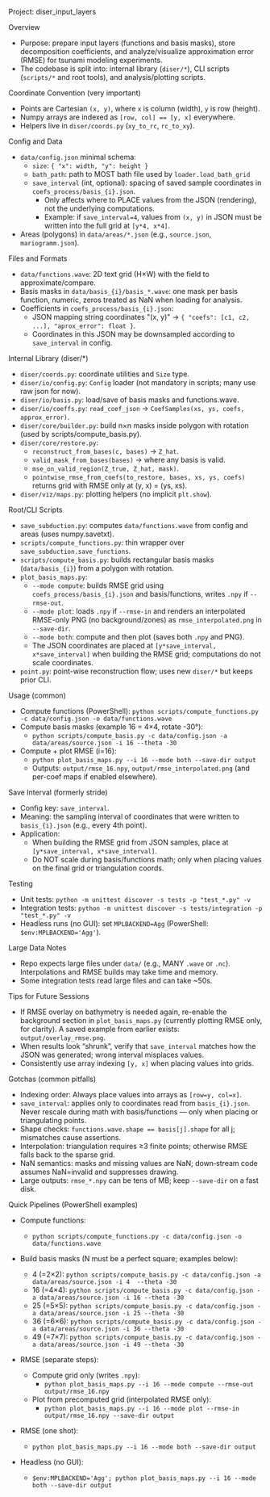 Project: diser_input_layers

Overview
- Purpose: prepare input layers (functions and basis masks), store decomposition coefficients, and analyze/visualize approximation error (RMSE) for tsunami modeling experiments.
- The codebase is split into: internal library (`diser/*`), CLI scripts (`scripts/*` and root tools), and analysis/plotting scripts.

Coordinate Convention (very important)
- Points are Cartesian `(x, y)`, where `x` is column (width), `y` is row (height).
- Numpy arrays are indexed as `[row, col] == [y, x]` everywhere.
- Helpers live in `diser/coords.py` (`xy_to_rc`, `rc_to_xy`).

Config and Data
- `data/config.json` minimal schema:
  - `size`: `{ "x": width, "y": height }`
  - `bath_path`: path to MOST bath file used by `loader.load_bath_grid`
  - `save_interval` (int, optional): spacing of saved sample coordinates in `coefs_process/basis_{i}.json`.
    - Only affects where to PLACE values from the JSON (rendering), not the underlying computations.
    - Example: if `save_interval=4`, values from `(x, y)` in JSON must be written into the full grid at `[y*4, x*4]`.
- Areas (polygons) in `data/areas/*.json` (e.g., `source.json`, `mariogramm.json`).

Files and Formats
- `data/functions.wave`: 2D text grid (H×W) with the field to approximate/compare.
- Basis masks in `data/basis_{i}/basis_*.wave`: one mask per basis function, numeric, zeros treated as NaN when loading for analysis.
- Coefficients in `coefs_process/basis_{i}.json`:
  - JSON mapping string coordinates "(x, y)" -> `{ "coefs": [c1, c2, ...], "aprox_error": float }`.
  - Coordinates in this JSON may be downsampled according to `save_interval` in config.

Internal Library (diser/*)
- `diser/coords.py`: coordinate utilities and `Size` type.
- `diser/io/config.py`: `Config` loader (not mandatory in scripts; many use raw json for now).
- `diser/io/basis.py`: load/save of basis masks and functions.wave.
- `diser/io/coeffs.py`: `read_coef_json` -> `CoefSamples(xs, ys, coefs, approx_error)`.
- `diser/core/builder.py`: build n×n masks inside polygon with rotation (used by scripts/compute_basis.py).
- `diser/core/restore.py`:
  - `reconstruct_from_bases(c, bases)` → `Z_hat`.
  - `valid_mask_from_bases(bases)` → where any basis is valid.
  - `mse_on_valid_region(Z_true, Z_hat, mask)`.
  - `pointwise_rmse_from_coefs(to_restore, bases, xs, ys, coefs)` returns grid with RMSE only at (y, x) = (ys, xs).
- `diser/viz/maps.py`: plotting helpers (no implicit `plt.show`).

Root/CLI Scripts
- `save_subduction.py`: computes `data/functions.wave` from config and areas (uses numpy.savetxt).
- `scripts/compute_functions.py`: thin wrapper over `save_subduction.save_functions`.
- `scripts/compute_basis.py`: builds rectangular basis masks (`data/basis_{i}`) from a polygon with rotation.
- `plot_basis_maps.py`:
  - `--mode compute`: builds RMSE grid using `coefs_process/basis_{i}.json` and basis/functions, writes `.npy` if `--rmse-out`.
  - `--mode plot`: loads `.npy` if `--rmse-in` and renders an interpolated RMSE-only PNG (no background/zones) as `rmse_interpolated.png` in `--save-dir`.
  - `--mode both`: compute and then plot (saves both `.npy` and PNG).
  - The JSON coordinates are placed at `[y*save_interval, x*save_interval]` when building the RMSE grid; computations do not scale coordinates.
- `point.py`: point-wise reconstruction flow; uses new `diser/*` but keeps prior CLI.

Usage (common)
- Compute functions (PowerShell): `python scripts/compute_functions.py -c data/config.json -o data/functions.wave`
- Compute basis masks (example 16 = 4×4, rotate -30°):
  - `python scripts/compute_basis.py -c data/config.json -a data/areas/source.json -i 16 --theta -30`
- Compute + plot RMSE (i=16):
  - `python plot_basis_maps.py --i 16 --mode both --save-dir output`
  - Outputs: `output/rmse_16.npy`, `output/rmse_interpolated.png` (and per-coef maps if enabled elsewhere).

Save Interval (formerly stride)
- Config key: `save_interval`.
- Meaning: the sampling interval of coordinates that were written to `basis_{i}.json` (e.g., every 4th point).
- Application:
  - When building the RMSE grid from JSON samples, place at `[y*save_interval, x*save_interval]`.
  - Do NOT scale during basis/functions math; only when placing values on the final grid or triangulation coords.

Testing
- Unit tests: `python -m unittest discover -s tests -p "test_*.py" -v`
- Integration tests: `python -m unittest discover -s tests/integration -p "test_*.py" -v`
- Headless runs (no GUI): set `MPLBACKEND=Agg` (PowerShell: `$env:MPLBACKEND='Agg'`).

Large Data Notes
- Repo expects large files under `data/` (e.g., MANY `.wave` or `.nc`). Interpolations and RMSE builds may take time and memory.
- Some integration tests read large files and can take ~50s.

Tips for Future Sessions
- If RMSE overlay on bathymetry is needed again, re-enable the background section in `plot_basis_maps.py` (currently plotting RMSE only, for clarity). A saved example from earlier exists: `output/overlay_rmse.png`.
- When results look “shrunk”, verify that `save_interval` matches how the JSON was generated; wrong interval misplaces values.
- Consistently use array indexing `[y, x]` when placing values into grids.

Gotchas (common pitfalls)
- Indexing order: Always place values into arrays as `[row=y, col=x]`.
- `save_interval`: applies only to coordinates read from `basis_{i}.json`. Never rescale during math with basis/functions — only when placing or triangulating points.
- Shape checks: `functions.wave.shape == basis[j].shape` for all j; mismatches cause assertions.
- Interpolation: triangulation requires ≥3 finite points; otherwise RMSE falls back to the sparse grid.
- NaN semantics: masks and missing values are NaN; down‑stream code assumes NaN=invalid and suppresses drawing.
- Large outputs: `rmse_*.npy` can be tens of MB; keep `--save-dir` on a fast disk.

Quick Pipelines (PowerShell examples)
- Compute functions:
  - `python scripts/compute_functions.py -c data/config.json -o data/functions.wave`

- Build basis masks (N must be a perfect square; examples below):
  - 4 (=2×2):  `python scripts/compute_basis.py -c data/config.json -a data/areas/source.json -i 4  --theta -30`
  - 16 (=4×4): `python scripts/compute_basis.py -c data/config.json -a data/areas/source.json -i 16 --theta -30`
  - 25 (=5×5): `python scripts/compute_basis.py -c data/config.json -a data/areas/source.json -i 25 --theta -30`
  - 36 (=6×6): `python scripts/compute_basis.py -c data/config.json -a data/areas/source.json -i 36 --theta -30`
  - 49 (=7×7): `python scripts/compute_basis.py -c data/config.json -a data/areas/source.json -i 49 --theta -30`

- RMSE (separate steps):
  - Compute grid only (writes `.npy`):
    - `python plot_basis_maps.py --i 16 --mode compute --rmse-out output/rmse_16.npy`
  - Plot from precomputed grid (interpolated RMSE only):
    - `python plot_basis_maps.py --i 16 --mode plot --rmse-in output/rmse_16.npy --save-dir output`

- RMSE (one shot):
  - `python plot_basis_maps.py --i 16 --mode both --save-dir output`

- Headless (no GUI):
  - `$env:MPLBACKEND='Agg'; python plot_basis_maps.py --i 16 --mode both --save-dir output`

